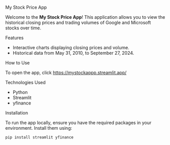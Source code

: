 

My Stock Price App

Welcome to the **My Stock Price App**! This application allows you to view the historical closing prices and trading volumes of Google and Microsoft stocks over time.

Features

- Interactive charts displaying closing prices and volume.
- Historical data from May 31, 2010, to September 27, 2024.

How to Use

To open the app, click https://mystockappp.streamlit.app/

Technologies Used

- Python
- Streamlit
- yfinance

Installation

To run the app locally, ensure you have the required packages in your environment. Install them using:
```
pip install streamlit yfinance
```

